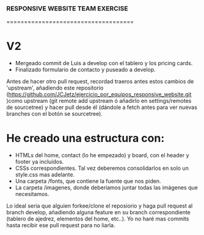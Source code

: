 ### RESPONSIVE WEBSITE TEAM EXERCISE
====================================

# V2

* Mergeado commit de Luis a develop con el tablero y los pricing cards.
* Finalizado formulario de contacto y puseado a develop.

Antes de hacer otro pull request, recordad traeros antes estos cambios de 'upstream', añadiendo este repositorio (https://github.com/JCJetz/ejercicio_por_equipos_responsive_website.git )como upstream (git remote add upstream ó añadirlo en settings/remotes de sourcetree) y hacer pull desde él (dándole a fetch antes para ver nuevas branches con el botón se sourcetree).




# He creado una estructura con:

* HTMLs del home, contact (lo he empezado) y board, con el header y footer ya incluídos.
* CSSs correspondientes. Tal vez deberemos consolidarlos en solo un style.css mas adelante.
* Una carpeta /fonts, que contiene la fuente que nos piden.
* La carpeta /imagenes, donde deberíamos juntar todas las imágenes que necesitamos.

Lo ideal seria que alguien forkee/clone el reposiorio y haga pull request al branch develop, añadiendo alguna feature en su branch correspondiente (tablero de ajedrez, elementos del home, etc..). 
Yo no haré mas commits hasta recibir ese pull request para no liarla.





